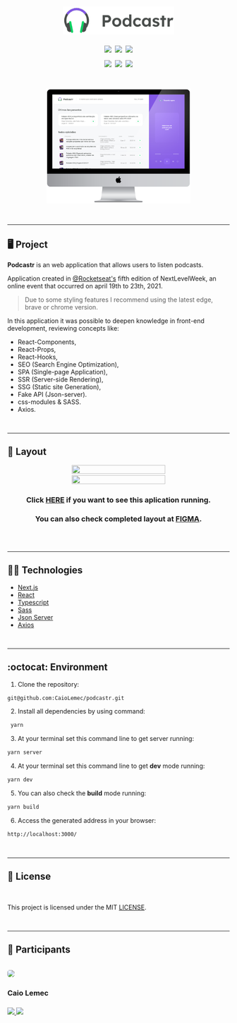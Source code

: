 <h1 align="center">
    <img alt="logo" title="Podcastr" src="./public/logo.svg" width="50%" />
</h1>

<p align="center">
  <a href="#desktop_computer-project"><img src="https://img.shields.io/static/v1?label=&message=PROJECT&color=8257E5&style=for-the-badge&logo=Next.js"/></a>&nbsp;
  <a href="#nail_care-layout"><img src="https://img.shields.io/static/v1?label=&message=LAYOULT&color=8257E5&style=for-the-badge&logo=CSS3"/></a>&nbsp;
  <a href="#technologist-technologies"><img src="https://img.shields.io/static/v1?label=&message=TECHNOLOGIES&color=8257E5&style=for-the-badge&logo=JSON"/></a>
  <p>
  <p align="center">
  <a href="#octocat-environment"><img src="https://img.shields.io/static/v1?label=&message=ENVIRONMENT&color=8257E5&style=for-the-badge&logo=visual-studio-code"/></a>&nbsp;
  <a href="#bookmark_tabs-license"><img src="https://img.shields.io/static/v1?label=&message=LICENSE&color=8257E5&style=for-the-badge&logo=LibreOffice"/></a>&nbsp;
    <a href="#wave-participants"><img src="https://img.shields.io/static/v1?label=&message=PARTICIPANTS&color=8257E5&style=for-the-badge&logo=dark-reader"/></a>
</p>

<br>

<p align="center">
 <img alt="mockup" src="./public/podcastr-mockup.png" width="65%">
</p>

<br>
<hr>

## :desktop_computer: Project

<strong>Podcastr</strong> is an web application that allows users to listen podcasts.

Application created in [@Rocketseat's](https://github.com/Rocketseat) fifth edition of NextLevelWeek, an online event that occurred on april 19th to 23th, 2021.

> Due to some styling features I recommend using the latest edge, brave or chrome version.

In this application it was possible to deepen knowledge in front-end development, reviewing concepts like: 
<br>

- React-Components,
- React-Props,
- React-Hooks,
- SEO (Search Engine Optimization),
- SPA (Single-page Application), 
- SSR (Server-side Rendering), 
- SSG (Static site Generation), 
- Fake API (Json-server). 
- css-modules & SASS.
- Axios.

<br>
<hr>

## :nail_care: Layout
<p align="center">
<img src="./public/podcastr1.gif" width="65%" height="65%" />
<img src="./public/podcastr2.gif" width="65%" height="65%" />
</p>

<h3 align="center">Click <a href="https://podcastr-liart.vercel.app/">HERE</a> if you want to see this aplication running.</h3>

<h3 align="center">You can also check completed layout at <a href="https://www.figma.com/file/UwFEntsHpHYJlHNQAQr4gA/Podcastr">FIGMA</a>.</h3>

<br>

<br>
<hr>

## :technologist: Technologies

- [Next.js](https://nextjs.org/)
- [React](https://pt-br.reactjs.org/)
- [Typescript](https://www.typescriptlang.org/)
- [Sass](https://sass-lang.com/)
- [Json Server](https://www.npmjs.com/package/json-server)
- [Axios](https://github.com/axios/axios)

<br>
<hr>

## :octocat: Environment

1. Clone the repository: 
```bash 
git@github.com:CaioLemec/podcastr.git
```
2. Install all dependencies by using command:
```bash
 yarn
 ```
3. At your terminal set this command line to get server running:
```bash
yarn server 
```
4. At your terminal set this command line to get <strong>dev</strong> mode running:
```bash
yarn dev
```
5. You can also check the <strong>build</strong> mode running:
```bash
yarn build
```
6. Access the generated address in your browser:
```bash
http://localhost:3000/
```
<br>
<hr>

## :bookmark_tabs: License

<br>

This project is licensed under the MIT [LICENSE](LICENSE.md).

<br>
<hr>

## :wave: Participants
<br>

<img style="border-radius: 30%;" src="https://avatars3.githubusercontent.com/u/59886891?s=460&v=4" width="75px;"/>
<h3>Caio Lemec<h3>
<a href="caiolemec@gmail.com"><img src="https://img.shields.io/static/v1?label=&message=E-mail&color=8257E5&style=for-the-badge&logo=Gmail"/>
<a href="https://br.linkedin.com/in/caio-lemec/"><img src="https://img.shields.io/static/v1?label=&message=LinkedIn&color=8257E5&style=for-the-badge&logo=linkedin"/>
<br>
</p>
